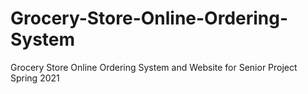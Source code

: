# Grocery-Store-Online-Ordering-System
Grocery Store Online Ordering System and Website for Senior Project Spring 2021
